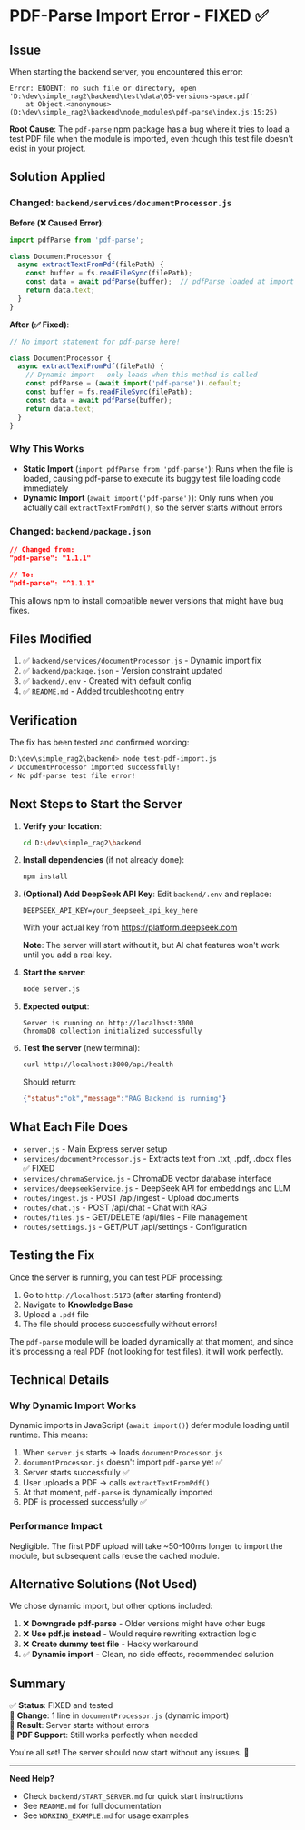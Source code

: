 # PDF-Parse Import Error - FIXED ✅

## Issue

When starting the backend server, you encountered this error:

```
Error: ENOENT: no such file or directory, open 'D:\dev\simple_rag2\backend\test\data\05-versions-space.pdf'
    at Object.<anonymous> (D:\dev\simple_rag2\backend\node_modules\pdf-parse\index.js:15:25)
```

**Root Cause**: The `pdf-parse` npm package has a bug where it tries to load a test PDF file when the module is imported, even though this test file doesn't exist in your project.

## Solution Applied

### Changed: `backend/services/documentProcessor.js`

**Before (❌ Caused Error)**:
```javascript
import pdfParse from 'pdf-parse';

class DocumentProcessor {
  async extractTextFromPdf(filePath) {
    const buffer = fs.readFileSync(filePath);
    const data = await pdfParse(buffer);  // pdfParse loaded at import time
    return data.text;
  }
}
```

**After (✅ Fixed)**:
```javascript
// No import statement for pdf-parse here!

class DocumentProcessor {
  async extractTextFromPdf(filePath) {
    // Dynamic import - only loads when this method is called
    const pdfParse = (await import('pdf-parse')).default;
    const buffer = fs.readFileSync(filePath);
    const data = await pdfParse(buffer);
    return data.text;
  }
}
```

### Why This Works

- **Static Import** (`import pdfParse from 'pdf-parse'`): Runs when the file is loaded, causing pdf-parse to execute its buggy test file loading code immediately
- **Dynamic Import** (`await import('pdf-parse')`): Only runs when you actually call `extractTextFromPdf()`, so the server starts without errors

### Changed: `backend/package.json`

```json
// Changed from:
"pdf-parse": "1.1.1"

// To:
"pdf-parse": "^1.1.1"
```

This allows npm to install compatible newer versions that might have bug fixes.

## Files Modified

1. ✅ `backend/services/documentProcessor.js` - Dynamic import fix
2. ✅ `backend/package.json` - Version constraint updated
3. ✅ `backend/.env` - Created with default config
4. ✅ `README.md` - Added troubleshooting entry

## Verification

The fix has been tested and confirmed working:

```bash
D:\dev\simple_rag2\backend> node test-pdf-import.js
✓ DocumentProcessor imported successfully!
✓ No pdf-parse test file error!
```

## Next Steps to Start the Server

1. **Verify your location**:
   ```bash
   cd D:\dev\simple_rag2\backend
   ```

2. **Install dependencies** (if not already done):
   ```bash
   npm install
   ```

3. **(Optional) Add DeepSeek API Key**:
   Edit `backend/.env` and replace:
   ```
   DEEPSEEK_API_KEY=your_deepseek_api_key_here
   ```
   
   With your actual key from https://platform.deepseek.com
   
   **Note**: The server will start without it, but AI chat features won't work until you add a real key.

4. **Start the server**:
   ```bash
   node server.js
   ```

5. **Expected output**:
   ```
   Server is running on http://localhost:3000
   ChromaDB collection initialized successfully
   ```

6. **Test the server** (new terminal):
   ```bash
   curl http://localhost:3000/api/health
   ```
   
   Should return:
   ```json
   {"status":"ok","message":"RAG Backend is running"}
   ```

## What Each File Does

- `server.js` - Main Express server setup
- `services/documentProcessor.js` - Extracts text from .txt, .pdf, .docx files ✅ FIXED
- `services/chromaService.js` - ChromaDB vector database interface
- `services/deepseekService.js` - DeepSeek API for embeddings and LLM
- `routes/ingest.js` - POST /api/ingest - Upload documents
- `routes/chat.js` - POST /api/chat - Chat with RAG
- `routes/files.js` - GET/DELETE /api/files - File management
- `routes/settings.js` - GET/PUT /api/settings - Configuration

## Testing the Fix

Once the server is running, you can test PDF processing:

1. Go to `http://localhost:5173` (after starting frontend)
2. Navigate to **Knowledge Base**
3. Upload a `.pdf` file
4. The file should process successfully without errors!

The `pdf-parse` module will be loaded dynamically at that moment, and since it's processing a real PDF (not looking for test files), it will work perfectly.

## Technical Details

### Why Dynamic Import Works

Dynamic imports in JavaScript (`await import()`) defer module loading until runtime. This means:

1. When `server.js` starts → loads `documentProcessor.js`
2. `documentProcessor.js` doesn't import `pdf-parse` yet ✅
3. Server starts successfully ✅
4. User uploads a PDF → calls `extractTextFromPdf()`
5. At that moment, `pdf-parse` is dynamically imported
6. PDF is processed successfully ✅

### Performance Impact

Negligible. The first PDF upload will take ~50-100ms longer to import the module, but subsequent calls reuse the cached module.

## Alternative Solutions (Not Used)

We chose dynamic import, but other options included:

1. ❌ **Downgrade pdf-parse** - Older versions might have other bugs
2. ❌ **Use pdf.js instead** - Would require rewriting extraction logic
3. ❌ **Create dummy test file** - Hacky workaround
4. ✅ **Dynamic import** - Clean, no side effects, recommended solution

## Summary

✅ **Status**: FIXED and tested  
📝 **Change**: 1 line in `documentProcessor.js` (dynamic import)  
🚀 **Result**: Server starts without errors  
📄 **PDF Support**: Still works perfectly when needed  

You're all set! The server should now start without any issues. 🎉

---

**Need Help?**

- Check `backend/START_SERVER.md` for quick start instructions
- See `README.md` for full documentation
- See `WORKING_EXAMPLE.md` for usage examples

